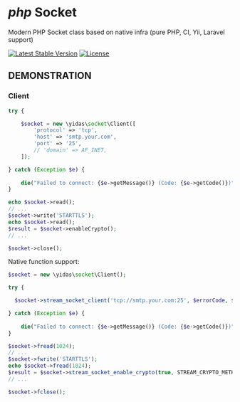 ***php*** Socket
================

Modern PHP Socket class based on native infra (pure PHP, CI, Yii, Laravel support)

[![Latest Stable Version](https://poser.pugx.org/yidas/socket/v/stable?format=flat-square)](https://packagist.org/packages/yidas/socket)
[![License](https://poser.pugx.org/yidas/socket/license?format=flat-square)](https://packagist.org/packages/yidas/socket)

DEMONSTRATION
-------------

### Client

```php
try {

    $socket = new \yidas\socket\Client([
        'protocol' => 'tcp',
        'host' => 'smtp.your.com',
        'port' => '25',
        // 'domain' => AF_INET,
    ]);

} catch (Exception $e) {
    
    die("Failed to connect: {$e->getMessage()} (Code: {$e->getCode()})");
}

echo $socket->read();
// ...
$socket->write('STARTTLS');
echo $socket->read();
$result = $socket->enableCrypto();
// ...

$socket->close();
```

Native function support:

```php
$socket = new \yidas\socket\Client();

try {

  $socket->stream_socket_client('tcp://smtp.your.com:25', $errorCode, $errorMsg, 15);

} catch (Exception $e) {
    
    die("Failed to connect: {$e->getMessage()} (Code: {$e->getCode()})");
}

$socket->fread(1024);
// ...
$socket->fwrite('STARTTLS');
echo $socket->fread(1024);
$result = $socket->stream_socket_enable_crypto(true, STREAM_CRYPTO_METHOD_TLSv1_2_CLIENT);
// ...

$socket->fclose();
```
